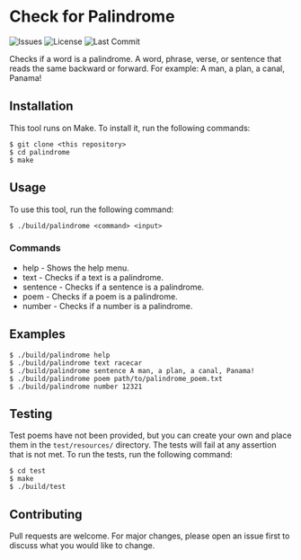 # Check for Palindrome

![Issues](https://img.shields.io/github/issues/josola/palindrome?style=for-the-badge)
![License](https://img.shields.io/github/license/josola/palindrome?style=for-the-badge)
![Last Commit](https://img.shields.io/github/last-commit/josola/palindrome?style=for-the-badge)

Checks if a word is a palindrome. A word, phrase, verse, or sentence that reads
the same backward or forward. For example: A man, a plan, a canal, Panama!

## Installation
This tool runs on Make. To install it, run the following commands:
```
$ git clone <this repository>
$ cd palindrome
$ make
```

## Usage
To use this tool, run the following command:
```
$ ./build/palindrome <command> <input>
```

### Commands
* help - Shows the help menu.
* text - Checks if a text is a palindrome.
* sentence - Checks if a sentence is a palindrome.
* poem - Checks if a poem is a palindrome.
* number - Checks if a number is a palindrome.

## Examples
```
$ ./build/palindrome help
$ ./build/palindrome text racecar
$ ./build/palindrome sentence A man, a plan, a canal, Panama!
$ ./build/palindrome poem path/to/palindrome_poem.txt
$ ./build/palindrome number 12321
```

## Testing
Test poems have not been provided, but you can create your own and place them in
the `test/resources/` directory. The tests will fail at any assertion that is
not met. To run the tests, run the following command:
```
$ cd test
$ make
$ ./build/test
```

## Contributing
Pull requests are welcome. For major changes, please open an issue first to discuss what you would like to change.
